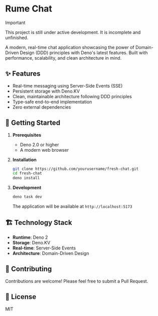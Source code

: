 # Rume Chat

> [!IMPORTANT]
> This project is still under active development. It is incomplete and
> unfinished.

A modern, real-time chat application showcasing the power of Domain-Driven
Design (DDD) principles with Deno's latest features. Built with performance,
scalability, and clean architecture in mind.

## ✨ Features

- Real-time messaging using Server-Side Events (SSE)
- Persistent storage with Deno.KV
- Clean, maintainable architecture following DDD principles
- Type-safe end-to-end implementation
- Zero external dependencies

## 🚀 Getting Started

1. **Prerequisites**
   - Deno 2.0 or higher
   - A modern web browser

2. **Installation**

   ```bash
   git clone https://github.com/yourusername/fresh-chat.git
   cd fresh-chat
   deno install
   ```

3. **Development**

   ```bash
   deno task dev
   ```

   The application will be available at `http://localhost:5173`

## 🏗️ Technology Stack

- **Runtime**: Deno 2
- **Storage**: Deno.KV
- **Real-time**: Server-Side Events
- **Architecture**: Domain-Driven Design

## 🤝 Contributing

Contributions are welcome! Please feel free to submit a Pull Request.

## 📝 License

MIT
